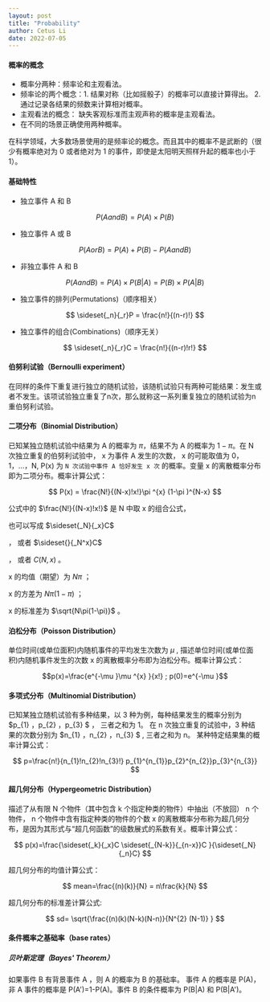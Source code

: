 ```yaml
---
layout: post
title: "Probability"
author: Cetus Li
date: 2022-07-05
---
```


#### **概率的概念**
- 概率分两种：频率论和主观看法。
- 频率论的两个概念：1. 结果对称（比如摇骰子）的概率可以直接计算得出。 2. 通过记录各结果的频数来计算相对概率。
- 主观看法的概念： 缺失客观标准而主观声称的概率是主观看法。
- 在不同的场景正确使用两种概率。

在科学领域，大多数场景使用的是频率论的概念。而且其中的概率不是武断的（很少有概率绝对为 0 或者绝对为 1 的事件，即使是太阳明天照样升起的概率也小于 1）。

#### **基础特性**
- 独立事件 A 和 B

$$ P(A  and  B) = P(A) \times P(B) $$

- 独立事件 A 或 B

$$ P(A  or  B) = P(A) + P(B) - P(A  and  B) $$

- 非独立事件 A 和 B
 
$$ P(A  and  B) = P(A) \times P(B|A) = P(B) \times P(A|B) $$

- 独立事件的排列(Permutations)（顺序相关）

$$ \sideset{_n}{_r}P = \frac{n!}{(n-r)!} $$

- 独立事件的组合(Combinations)（顺序无关）

$$ \sideset{_n}{_r}C = \frac{n!}{(n-r)!r!} $$


#### **伯努利试验（Bernoulli experiment）**
在同样的条件下重复进行独立的随机试验，该随机试验只有两种可能结果：发生或者不发生。该项试验独立重复了n次，那么就称这一系列重复独立的随机试验为n重伯努利试验。

#### **二项分布（Binomial Distribution）**

已知某独立随机试验中结果为 A 的概率为 $\pi$，结果不为 A 的概率为 $1-\pi$。在 N 次独立重复的伯努利试验中， x 为事件 A 发生的次数， x 的可能取值为 0，1，…，N, P(x) 为 `N 次试验中事件 A 恰好发生 x 次` 的概率。变量 x 的离散概率分布即为二项分布。概率计算公式：

$$ P(x) = \frac{N!}{(N-x)!x!}\pi ^{x} (1-\pi )^{N-x} $$

公式中的 $\frac{N!}{(N-x)!x!}$ 是 N 中取 x 的组合公式，

也可以写成 $\sideset{_N}{_x}C$

， 或者 $\sideset{}{_N^x}C$

， 或者 $C(N,x)$ 。

x 的均值（期望）为 $N\pi$ ；

x 的方差为 $N\pi(1-\pi)$ ；

x 的标准差为 $\sqrt{N\pi(1-\pi)}$ 。 

#### **泊松分布（Poisson Distribution）**
单位时间(或单位面积)内随机事件的平均发生次数为 $\mu$ , 描述单位时间(或单位面积)内随机事件发生的次数 x 的离散概率分布即为泊松分布。概率计算公式：

$$p(x)=\frac{e^{-\mu }\mu ^{x}  }{x!}   ;  p(0)=e^{-\mu }$$

#### **多项式分布（Multinomial Distribution）**
已知某独立随机试验有多种结果，以 3 种为例，每种结果发生的概率分别为 $p_{1} ，p_{2} ，p_{3} $ ， 三者之和为 1。
在 n 次独立重复的试验中，3 种结果的次数分别为 $n_{1} ，n_{2} ，n_{3} $ , 三者之和为 n。
某种特定结果集的概率计算公式：

$$ p=\frac{n!}{n_{1}!n_{2}!n_{3}!} p_{1}^{n_{1}}p_{2}^{n_{2}}p_{3}^{n_{3}} $$

#### **超几何分布（Hypergeometric Distribution）**
描述了从有限 N 个物件（其中包含 k 个指定种类的物件）中抽出（不放回） n 个物件， n 个物件中含有指定种类的物件的个数 x 的离散概率分布称为超几何分布，是因为其形式与“超几何函数”的级数展式的系数有关。概率计算公式：

$$ p(x)=\frac{\sideset{_k}{_x}C \sideset{_{N-k}}{_{n-x}}C }{\sideset{_N}{_n}C} $$

超几何分布的均值计算公式：

$$ mean=\frac{(n)(k)}{N} = n\frac{k}{N} $$

超几何分布的标准差计算公式:

$$ sd= \sqrt{\frac{(n)(k)(N-k)(N-n)}{N^{2} (N-1)} }  $$

#### **条件概率之基础率（base rates）**
##### **贝叶斯定理（Bayes' Theorem）**
如果事件 B 有背景事件 A ，则 A 的概率为 B 的基础率。 事件 A 的概率是 P(A)，非 A 事件的概率是 P(A')=1-P(A)。事件 B 的条件概率为 P(B|A) 和 P(B|A')。




